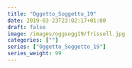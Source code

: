 ```yaml
---
title: "Oggetto_Soggetto_19"
date: 2019-03-23T23:02:17+01:00
draft: false
image: /images/oggsogg19/frissell.jpg
categories: [""]
series: ["Oggetto_Soggetto_19"]
series_weight: 99
---
```

